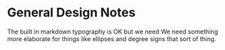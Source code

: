 # General Design Notes

The built in markdown typography is OK but we need We need something more elaborate for things like ellipses and degree signs that sort of thing.